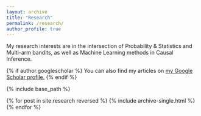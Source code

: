 ```yaml
---
layout: archive
title: "Research"
permalink: /research/
author_profile: true
---
```


My research interests are in the intersection of Probability & Statistics and Multi-arm bandits, as well as Machine Learning methods in Causal Inference.


{% if author.googlescholar %}
  You can also find my articles on <u><a href="{{author.googlescholar}}">my Google Scholar profile</a>.</u>
{% endif %}

{% include base_path %}

{% for post in site.research reversed %}
  {% include archive-single.html %}
{% endfor %}
